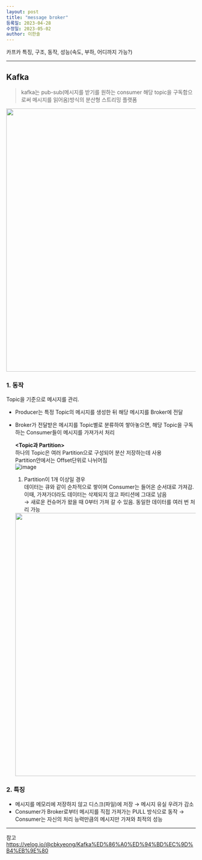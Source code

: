 ```yaml
---
layout: post
title: "message broker"
등록일: 2023-04-28
수정일: 2023-05-02
author: 이한솔
---
```


카프카 특징, 구조, 동작, 성능(속도, 부하, 어디까지 가능?)

---

## **Kafka**    
> kafka는 pub-sub(메시지를 받기를 원하는 consumer 해당 topic을 구독함으로써 메시지를 읽어옴)방식의 분산형 스트리밍 플랫폼

<img src="https://user-images.githubusercontent.com/109563345/235531340-bc045761-0c29-4859-a993-0d5796f559c3.png" width="700">

### **1. 동작**    
Topic을 기준으로 메시지를 관리.    
- Producer는 특정 Topic의 메시지를 생성한 뒤 해당 메시지를 Broker에 전달    
- Broker가 전달받은 메시지를 Topic별로 분류하여 쌓아놓으면, 해당 Topic을 구독하는 Consumer들이 메시지를 가져가서 처리    

  **<Topic과 Partition>**    
  하나의 Topic은 여러 Partition으로 구성되어 분산 저장하는데 사용        
  Partition안에서는 Offset단위로 나뉘어짐    
  ![image](https://user-images.githubusercontent.com/109563345/235552672-0dfc0d4c-d7c3-4c60-9701-bc2224f81a50.png)


  1) Partition이 1개 이상일 경우    
  데이터는 큐와 같이 순차적으로 쌓이며 Consumer는 들어온 순서대로 가져감. 이때, 가져가더라도 데이터는 삭제되지 않고 파티션에 그대로 남음    
  → 새로운 컨슈머가 왔을 때 0부터 가져 갈 수 있음. 동일한 데이터를 여러 번 처리 가능    
  <img src="https://user-images.githubusercontent.com/109563345/235551292-24eb7b19-bdbe-4924-abd3-09e50e769876.png" width="700">


### **2. 특징**    
- 메시지를 메모리에 저장하지 않고 디스크(파일)에 저장 → 메시지 유실 우려가 감소
- Consumer가 Broker로부터 메시지를 직접 가져가는 PULL 방식으로 동작 → Consumer는 자신의 처리 능력만큼의 메시지만 가져와 최적의 성능


---
참고    
<https://velog.io/@cbkyeong/Kafka%ED%86%A0%ED%94%BD%EC%9D%B4%EB%9E%80>
